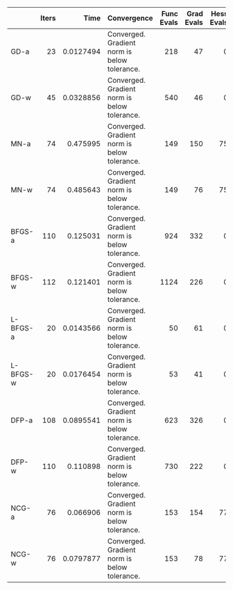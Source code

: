 |          |   Iters |      Time | Convergence                                  |   Func Evals |   Grad Evals |   Hess Evals |
|:---------|--------:|----------:|:---------------------------------------------|-------------:|-------------:|-------------:|
| GD-a     |      23 | 0.0127494 | Converged. Gradient norm is below tolerance. |          218 |           47 |            0 |
| GD-w     |      45 | 0.0328856 | Converged. Gradient norm is below tolerance. |          540 |           46 |            0 |
| MN-a     |      74 | 0.475995  | Converged. Gradient norm is below tolerance. |          149 |          150 |           75 |
| MN-w     |      74 | 0.485643  | Converged. Gradient norm is below tolerance. |          149 |           76 |           75 |
| BFGS-a   |     110 | 0.125031  | Converged. Gradient norm is below tolerance. |          924 |          332 |            0 |
| BFGS-w   |     112 | 0.121401  | Converged. Gradient norm is below tolerance. |         1124 |          226 |            0 |
| L-BFGS-a |      20 | 0.0143566 | Converged. Gradient norm is below tolerance. |           50 |           61 |            0 |
| L-BFGS-w |      20 | 0.0176454 | Converged. Gradient norm is below tolerance. |           53 |           41 |            0 |
| DFP-a    |     108 | 0.0895541 | Converged. Gradient norm is below tolerance. |          623 |          326 |            0 |
| DFP-w    |     110 | 0.110898  | Converged. Gradient norm is below tolerance. |          730 |          222 |            0 |
| NCG-a    |      76 | 0.066906  | Converged. Gradient norm is below tolerance. |          153 |          154 |           77 |
| NCG-w    |      76 | 0.0797877 | Converged. Gradient norm is below tolerance. |          153 |           78 |           77 |